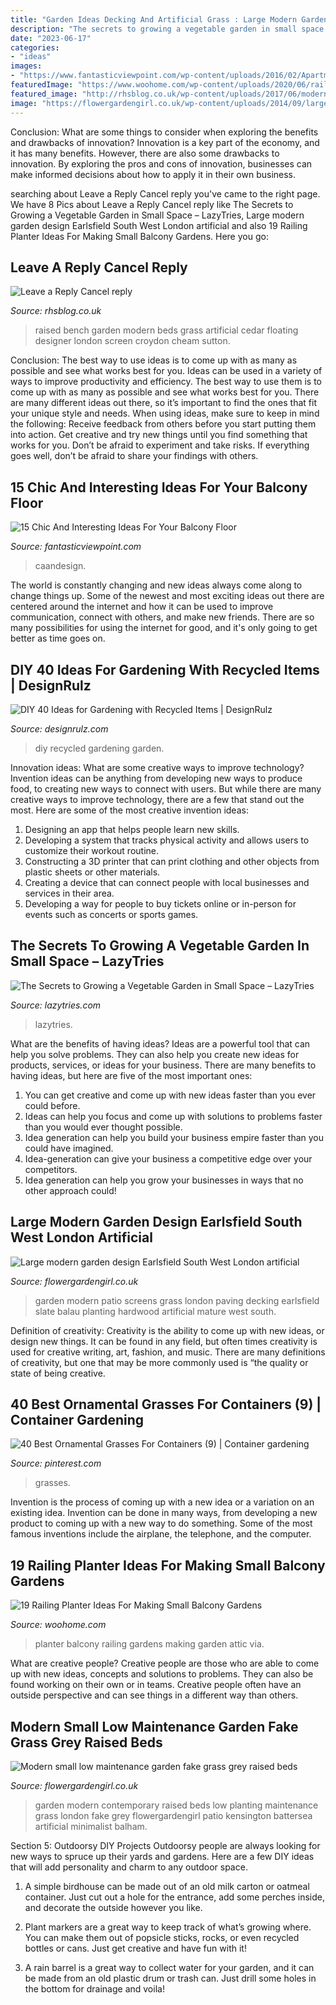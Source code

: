 ```yaml
---
title: "Garden Ideas Decking And Artificial Grass : Large Modern Garden Design Earlsfield South West London Artificial"
description: "The secrets to growing a vegetable garden in small space – lazytries"
date: "2023-06-17"
categories:
- "ideas"
images:
- "https://www.fantasticviewpoint.com/wp-content/uploads/2016/02/Apartment-in-Taiwan-06-634x951.jpg"
featuredImage: "https://www.woohome.com/wp-content/uploads/2020/06/railing-planter-balcony-garden-ideas-19-1.jpg"
featured_image: "http://rhsblog.co.uk/wp-content/uploads/2017/06/modern-garden-design-artificial-grass-raised-beds-cedar-screen-floating-bench-london-designer-chelsea-fulham.jpg"
image: "https://flowergardengirl.co.uk/wp-content/uploads/2014/09/large-modern-garden-design-earlsfield-south-west-london-artificial-grass-hardwood-screens-balau-decking-slate-paving-patio-mature-planting-29.jpg"
---
```



Conclusion: What are some things to consider when exploring the benefits and drawbacks of innovation?
Innovation is a key part of the economy, and it has many benefits. However, there are also some drawbacks to innovation. By exploring the pros and cons of innovation, businesses can make informed decisions about how to apply it in their own business.

	

		
searching about Leave a Reply Cancel reply you've came to the right page. We have 8 Pics about Leave a Reply Cancel reply like The Secrets to Growing a Vegetable Garden in Small Space – LazyTries, Large modern garden design Earlsfield South West London artificial and also 19 Railing Planter Ideas For Making Small Balcony Gardens. Here you go:
		
    
## Leave A Reply Cancel Reply

<img loading=lazy src="http://rhsblog.co.uk/wp-content/uploads/2017/06/modern-garden-design-artificial-grass-raised-beds-cedar-screen-floating-bench-london-designer-chelsea-fulham.jpg" onerror="this.onerror=null;this.src='https://tse3.mm.bing.net/th?id=OIP.CvZuBM3OiGMDeH1vknc9rAHaJ4&amp;pid=15.1';" alt="Leave a Reply Cancel reply">

_Source: rhsblog.co.uk_

>raised bench garden modern beds grass artificial cedar floating designer london screen croydon cheam sutton. 

	

Conclusion: The best way to use ideas is to come up with as many as possible and see what works best for you.
Ideas can be used in a variety of ways to improve productivity and efficiency. The best way to use them is to come up with as many as possible and see what works best for you. There are many different ideas out there, so it’s important to find the ones that fit your unique style and needs. When using ideas, make sure to keep in mind the following: Receive feedback from others before you start putting them into action. Get creative and try new things until you find something that works for you. Don’t be afraid to experiment and take risks. If everything goes well, don’t be afraid to share your findings with others.

    
## 15 Chic And Interesting Ideas For Your Balcony Floor

<img loading=lazy src="https://www.fantasticviewpoint.com/wp-content/uploads/2016/02/Apartment-in-Taiwan-06-634x951.jpg" onerror="this.onerror=null;this.src='https://tse2.mm.bing.net/th?id=OIP.S4SoPmxWZwDNvXF1bFDx_wHaLH&amp;pid=15.1';" alt="15 Chic And Interesting Ideas For Your Balcony Floor">

_Source: fantasticviewpoint.com_

>caandesign. 

	

The world is constantly changing and new ideas always come along to change things up. Some of the newest and most exciting ideas out there are centered around the internet and how it can be used to improve communication, connect with others, and make new friends. There are so many possibilities for using the internet for good, and it's only going to get better as time goes on.

    
## DIY 40 Ideas For Gardening With Recycled Items | DesignRulz

<img loading=lazy src="http://cdn.designrulz.com/wp-content/uploads/2015/01/garden-DIY-designrulz-3.jpg" onerror="this.onerror=null;this.src='https://tse2.mm.bing.net/th?id=OIP.hKBmnortW4CMxibMOWtlCgHaJ4&amp;pid=15.1';" alt="DIY 40 Ideas for Gardening with Recycled Items | DesignRulz">

_Source: designrulz.com_

>diy recycled gardening garden. 

	

Innovation ideas: What are some creative ways to improve technology?
Invention ideas can be anything from developing new ways to produce food, to creating new ways to connect with users. But while there are many creative ways to improve technology, there are a few that stand out the most. Here are some of the most creative invention ideas:
1. Designing an app that helps people learn new skills.
2. Developing a system that tracks physical activity and allows users to customize their workout routine.
3. Constructing a 3D printer that can print clothing and other objects from plastic sheets or other materials.
4. Creating a device that can connect people with local businesses and services in their area.
5. Developing a way for people to buy tickets online or in-person for events such as concerts or sports games.

    
## The Secrets To Growing A Vegetable Garden In Small Space – LazyTries

<img loading=lazy src="https://lazytries.com/wp-content/uploads/2018/04/veggie-garden-small-space-2.jpg" onerror="this.onerror=null;this.src='https://tse3.mm.bing.net/th?id=OIP.BV3nFGGJ52T0cK1Izp8CLQHaPg&amp;pid=15.1';" alt="The Secrets to Growing a Vegetable Garden in Small Space – LazyTries">

_Source: lazytries.com_

>lazytries. 

	

What are the benefits of having ideas?
Ideas are a powerful tool that can help you solve problems. They can also help you create new ideas for products, services, or ideas for your business. There are many benefits to having ideas, but here are five of the most important ones: 
1. You can get creative and come up with new ideas faster than you ever could before. 
2. Ideas can help you focus and come up with solutions to problems faster than you would ever thought possible. 
3. Idea generation can help you build your business empire faster than you could have imagined. 
4. Idea-generation can give your business a competitive edge over your competitors.
5. Idea generation can help you grow your businesses in ways that no other approach could!

    
## Large Modern Garden Design Earlsfield South West London Artificial

<img loading=lazy src="https://flowergardengirl.co.uk/wp-content/uploads/2014/09/large-modern-garden-design-earlsfield-south-west-london-artificial-grass-hardwood-screens-balau-decking-slate-paving-patio-mature-planting-29.jpg" onerror="this.onerror=null;this.src='https://tse3.mm.bing.net/th?id=OIP.tUws0l0cIlzXHr_fo5tEZgHaD5&amp;pid=15.1';" alt="Large modern garden design Earlsfield South West London artificial">

_Source: flowergardengirl.co.uk_

>garden modern patio screens grass london paving decking earlsfield slate balau planting hardwood artificial mature west south. 

	

Definition of creativity:
Creativity is the ability to come up with new ideas, or design new things. It can be found in any field, but often times creativity is used for creative writing, art, fashion, and music. There are many definitions of creativity, but one that may be more commonly used is “the quality or state of being creative.

    
## 40 Best Ornamental Grasses For Containers (9) | Container Gardening

<img loading=lazy src="https://i.pinimg.com/736x/49/58/a0/4958a0573ced50bdbffb164f3d3c84d2.jpg" onerror="this.onerror=null;this.src='https://tse2.mm.bing.net/th?id=OIP.XM2jiCCOiSjioseLLMUQPQHaLH&amp;pid=15.1';" alt="40 Best Ornamental Grasses For Containers (9) | Container gardening">

_Source: pinterest.com_

>grasses. 

	

Invention is the process of coming up with a new idea or a variation on an existing idea. Invention can be done in many ways, from developing a new product to coming up with a new way to do something. Some of the most famous inventions include the airplane, the telephone, and the computer.

    
## 19 Railing Planter Ideas For Making Small Balcony Gardens

<img loading=lazy src="https://www.woohome.com/wp-content/uploads/2020/06/railing-planter-balcony-garden-ideas-19-1.jpg" onerror="this.onerror=null;this.src='https://tse2.mm.bing.net/th?id=OIP.jxXB5OxbdeZMAtP7UkvxHgHaJ4&amp;pid=15.1';" alt="19 Railing Planter Ideas For Making Small Balcony Gardens">

_Source: woohome.com_

>planter balcony railing gardens making garden attic via. 

	

What are creative people?
Creative people are those who are able to come up with new ideas, concepts and solutions to problems. They can also be found working on their own or in teams. Creative people often have an outside perspective and can see things in a different way than others.

    
## Modern Small Low Maintenance Garden Fake Grass Grey Raised Beds

<img loading=lazy src="http://flowergardengirl.co.uk/wp-content/uploads/2016/02/modern-small-low-maintenance-garden-fake-grass-grey-raised-beds-contemporary-planting-kensington-london-1024x576.jpg" onerror="this.onerror=null;this.src='https://tse2.mm.bing.net/th?id=OIP.CI8ME2xSnbcOB518R-SqqwHaEK&amp;pid=15.1';" alt="Modern small low maintenance garden fake grass grey raised beds">

_Source: flowergardengirl.co.uk_

>garden modern contemporary raised beds low planting maintenance grass london fake grey flowergardengirl patio kensington battersea artificial minimalist balham. 

	

Section 5: Outdoorsy DIY Projects
Outdoorsy people are always looking for new ways to spruce up their yards and gardens. Here are a few DIY ideas that will add personality and charm to any outdoor space.
1. A simple birdhouse can be made out of an old milk carton or oatmeal container. Just cut out a hole for the entrance, add some perches inside, and decorate the outside however you like.

2. Plant markers are a great way to keep track of what’s growing where. You can make them out of popsicle sticks, rocks, or even recycled bottles or cans. Just get creative and have fun with it!

3. A rain barrel is a great way to collect water for your garden, and it can be made from an old plastic drum or trash can. Just drill some holes in the bottom for drainage and voila!

